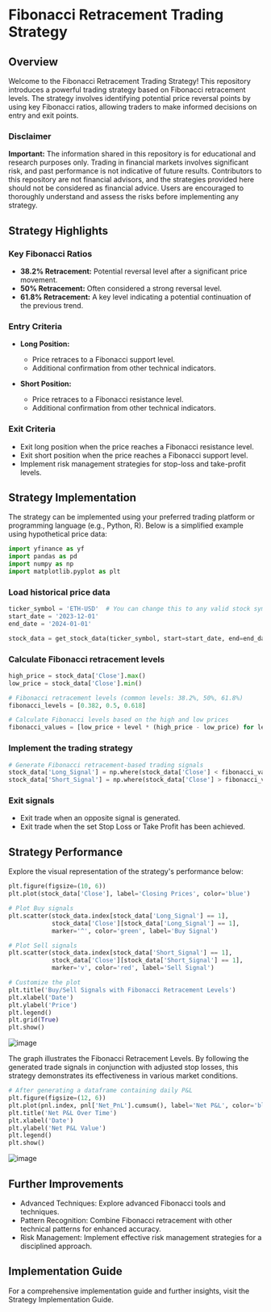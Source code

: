 # Fibonacci Retracement Trading Strategy

## Overview

Welcome to the Fibonacci Retracement Trading Strategy! This repository introduces a powerful trading strategy based on Fibonacci retracement levels. The strategy involves identifying potential price reversal points by using key Fibonacci ratios, allowing traders to make informed decisions on entry and exit points.

### Disclaimer

**Important:** The information shared in this repository is for educational and research purposes only. Trading in financial markets involves significant risk, and past performance is not indicative of future results. Contributors to this repository are not financial advisors, and the strategies provided here should not be considered as financial advice. Users are encouraged to thoroughly understand and assess the risks before implementing any strategy.

## Strategy Highlights

### Key Fibonacci Ratios

- **38.2% Retracement:** Potential reversal level after a significant price movement.
- **50% Retracement:** Often considered a strong reversal level.
- **61.8% Retracement:** A key level indicating a potential continuation of the previous trend.

### Entry Criteria

- **Long Position:**
  - Price retraces to a Fibonacci support level.
  - Additional confirmation from other technical indicators.

- **Short Position:**
  - Price retraces to a Fibonacci resistance level.
  - Additional confirmation from other technical indicators.

### Exit Criteria

- Exit long position when the price reaches a Fibonacci resistance level.
- Exit short position when the price reaches a Fibonacci support level.
- Implement risk management strategies for stop-loss and take-profit levels.

## Strategy Implementation

The strategy can be implemented using your preferred trading platform or programming language (e.g., Python, R). Below is a simplified example using hypothetical price data:

```python
import yfinance as yf
import pandas as pd
import numpy as np
import matplotlib.pyplot as plt
```

### Load historical price data
```python
ticker_symbol = 'ETH-USD'  # You can change this to any valid stock symbol
start_date = '2023-12-01'
end_date = '2024-01-01'

stock_data = get_stock_data(ticker_symbol, start=start_date, end=end_date)
```

### Calculate Fibonacci retracement levels
```python
high_price = stock_data['Close'].max()
low_price = stock_data['Close'].min()

# Fibonacci retracement levels (common levels: 38.2%, 50%, 61.8%)
fibonacci_levels = [0.382, 0.5, 0.618]

# Calculate Fibonacci levels based on the high and low prices
fibonacci_values = [low_price + level * (high_price - low_price) for level in fibonacci_levels]
```
### Implement the trading strategy
```python
# Generate Fibonacci retracement-based trading signals
stock_data['Long_Signal'] = np.where(stock_data['Close'] < fibonacci_values[0], 1, 0)  # Buy signal below 38.2% level
stock_data['Short_Signal'] = np.where(stock_data['Close'] > fibonacci_values[2], 1, 0)  # Sell signal above 61.8% level
```
### Exit signals
- Exit trade when an opposite signal is generated.
- Exit trade when the set Stop Loss or Take Profit has been achieved.

## Strategy Performance
Explore the visual representation of the strategy's performance below:
```python
plt.figure(figsize=(10, 6))
plt.plot(stock_data['Close'], label='Closing Prices', color='blue')

# Plot Buy signals
plt.scatter(stock_data.index[stock_data['Long_Signal'] == 1], 
            stock_data['Close'][stock_data['Long_Signal'] == 1], 
            marker='^', color='green', label='Buy Signal')

# Plot Sell signals
plt.scatter(stock_data.index[stock_data['Short_Signal'] == 1], 
            stock_data['Close'][stock_data['Short_Signal'] == 1], 
            marker='v', color='red', label='Sell Signal')

# Customize the plot
plt.title('Buy/Sell Signals with Fibonacci Retracement Levels')
plt.xlabel('Date')
plt.ylabel('Price')
plt.legend()
plt.grid(True)
plt.show()
```
![image](https://github.com/Arin2k24/Algo_Strategies/assets/157686042/0361b6cf-5ace-485a-abc8-2bd802a804be)


The graph illustrates the Fibonacci Retracement Levels. By following the generated trade signals in conjunction with adjusted stop losses, this strategy demonstrates its effectiveness in various market conditions.
```python
# After generating a dataframe containing daily P&L 
plt.figure(figsize=(12, 6))
plt.plot(pnl.index, pnl['Net_PnL'].cumsum(), label='Net P&L', color='blue')
plt.title('Net P&L Over Time')
plt.xlabel('Date')
plt.ylabel('Net P&L Value')
plt.legend()
plt.show()
```
![image](https://github.com/Arin2k24/Algo_Strategies/assets/157686042/c848a9dd-d484-44f9-ba23-20e81184aea3)


## Further Improvements
- Advanced Techniques: Explore advanced Fibonacci tools and techniques.
- Pattern Recognition: Combine Fibonacci retracement with other technical patterns for enhanced accuracy.
- Risk Management: Implement effective risk management strategies for a disciplined approach.
## Implementation Guide
For a comprehensive implementation guide and further insights, visit the Strategy Implementation Guide.
